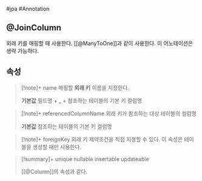 #jpa #Annotation 

## @JoinColumn
외래 키를 매핑할 때 사용한다. [[@ManyToOne]]과 같이 사용한다. 이 어노테이션은 생략 가능하다.

## 속성
> [!note]+ name
> 매핑할 **외래 키** 이름을 지정한다.
> 
> **기본값**
> 필드명 + _ + 참조하는 테이블의 기본 키 컬럼명

> [!note]+ referencedColumnName
> 외래 키가 참조하는 대상 테이블의 컬럼명
> 
> **기본값**
> 참조하는 테이블의 기본 키 컬럼명

> [!note]+ foreignKey
> 외래 키 제약조건을 직접 지정할 수 있다. 이 속성은 테이블을 생성할 때만 사용한다.

> [!summary]+ 
> unique
> nullable
> insertable
> updateable
> 
> [[@Column]]의 속성과 같다.